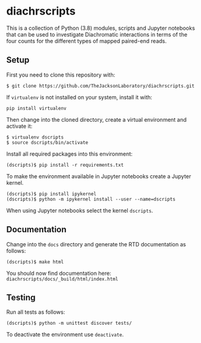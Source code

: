 # diachrscripts

This is a collection of Python (3.8) modules, scripts and Jupyter notebooks that can be used to investigate
Diachromatic interactions in terms of the four counts for the different types of mapped paired-end reads.

## Setup

First you need to clone this repository with:
```
$ git clone https://github.com/TheJacksonLaboratory/diachrscripts.git
```

If `virtualenv` is not installed on your system, install it with:
```
pip install virtualenv
```

Then change into the cloned directory, create a virtual environment and activate it:
```
$ virtualenv dscripts
$ source dscripts/bin/activate
```

Install all required packages into this environment:
```
(dscripts)$ pip install -r requirements.txt
```

To make the environment available in Jupyter notebooks create a Jupyter kernel.
```
(dscripts)$ pip install ipykernel
(dscripts)$ python -m ipykernel install --user --name=dscripts
```
When using Jupyter notebooks select the kernel `dscripts`.

## Documentation

Change into the `docs` directory and generate
the RTD documentation as follows:
```
(dscripts)$ make html
```
You should now find documentation here: `diachrscripts/docs/_build/html/index.html`

## Testing

Run all tests as follows:
```
(dscripts)$ python -m unittest discover tests/
```
To deactivate the environment use `deactivate`.

